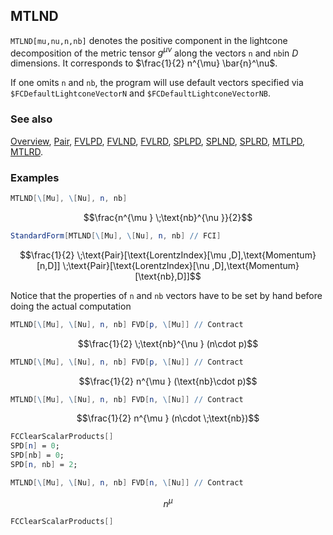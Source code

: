 ## MTLND

`MTLND[mu,nu,n,nb]` denotes the positive component in the lightcone decomposition of the metric tensor $g^{\mu \nu}$  along the vectors `n` and `nb`in $D$ dimensions. It corresponds to $\frac{1}{2} n^{\mu}  \bar{n}^\nu$.

If one omits `n` and `nb`, the program will use default vectors specified via `$FCDefaultLightconeVectorN` and `$FCDefaultLightconeVectorNB`.

### See also

[Overview](Extra/FeynCalc.md), [Pair](Pair.md), [FVLPD](FVLPD.md), [FVLND](FVLND.md), [FVLRD](FVLRD.md), [SPLPD](SPLPD.md), [SPLND](SPLND.md), [SPLRD](SPLRD.md), [MTLPD](MTLPD.md), [MTLRD](MTLRD.md).

### Examples

```mathematica
MTLND[\[Mu], \[Nu], n, nb]
```

$$\frac{n^{\mu } \;\text{nb}^{\nu }}{2}$$

```mathematica
StandardForm[MTLND[\[Mu], \[Nu], n, nb] // FCI]
```

$$\frac{1}{2} \;\text{Pair}[\text{LorentzIndex}[\mu ,D],\text{Momentum}[n,D]] \;\text{Pair}[\text{LorentzIndex}[\nu ,D],\text{Momentum}[\text{nb},D]]$$

Notice that the properties of `n` and `nb` vectors have to be set by hand before doing the actual computation

```mathematica
MTLND[\[Mu], \[Nu], n, nb] FVD[p, \[Mu]] // Contract
```

$$\frac{1}{2} \;\text{nb}^{\nu } (n\cdot p)$$

```mathematica
MTLND[\[Mu], \[Nu], n, nb] FVD[p, \[Nu]] // Contract
```

$$\frac{1}{2} n^{\mu } (\text{nb}\cdot p)$$

```mathematica
MTLND[\[Mu], \[Nu], n, nb] FVD[n, \[Nu]] // Contract
```

$$\frac{1}{2} n^{\mu } (n\cdot \;\text{nb})$$

```mathematica
FCClearScalarProducts[]
SPD[n] = 0;
SPD[nb] = 0;
SPD[n, nb] = 2;
```

```mathematica
MTLND[\[Mu], \[Nu], n, nb] FVD[n, \[Nu]] // Contract
```

$$n^{\mu }$$

```mathematica
FCClearScalarProducts[]
```